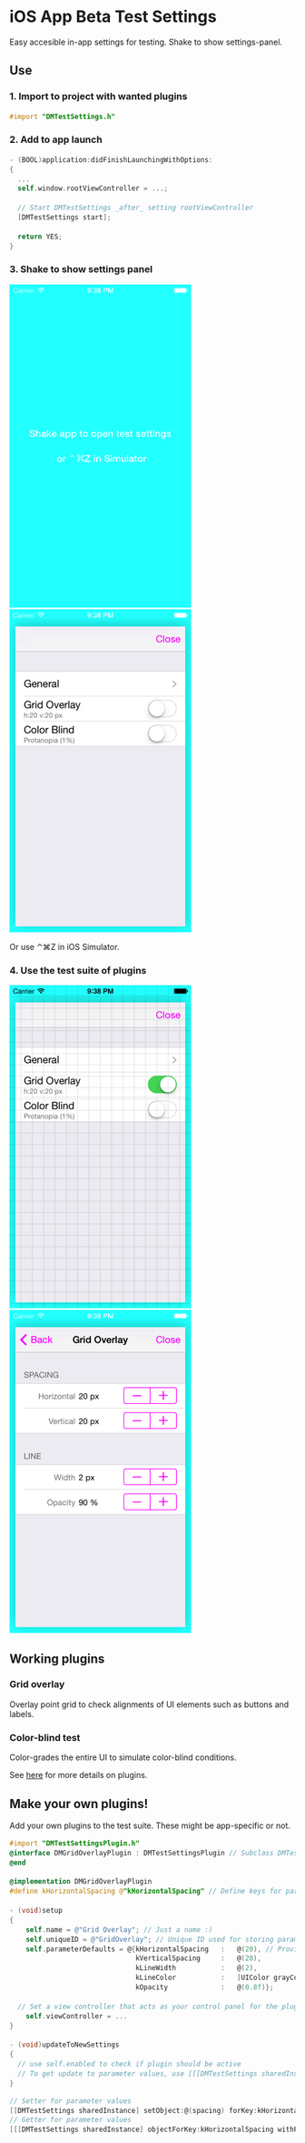 iOS App Beta Test Settings
==========================

Easy accesible in-app settings for testing. Shake to show settings-panel.

## Use 

### 1. Import to project with wanted plugins

```objective-c
#import "DMTestSettings.h"
```

### 2. Add to app launch

```objective-c
- (BOOL)application:didFinishLaunchingWithOptions:
{
  ...
  self.window.rootViewController = ...;
  
  // Start DMTestSettings _after_ setting rootViewController 
  [DMTestSettings start];
  
  return YES;
}
```
    
### 3. Shake to show settings panel

![Settings panel opens on device shake](Screenshots/ExampleApp.png)
![Settings panel opens on device shake](Screenshots/SettingsPanel.png)

Or use ⌃⌘Z in iOS Simulator.

### 4. Use the test suite of plugins

![Settings panel opens on device shake](Screenshots/Plugin_GridOverlay_On.png)
![Settings panel opens on device shake](Screenshots/Plugin_GridOverlay_Settings.png)

## Working plugins

### Grid overlay
Overlay point grid to check alignments of UI elements such as buttons and labels.

### Color-blind test
Color-grades the entire UI to simulate color-blind conditions.

See [here](https://github.com/duemunk/iOS-App-Beta-Test-Settings/wiki/Plugins) for more details on plugins.


## Make your own plugins!

Add your own plugins to the test suite. These might be app-specific or not. 

```objective-c
#import "DMTestSettingsPlugin.h"
@interface DMGridOverlayPlugin : DMTestSettingsPlugin // Subclass DMTestSettingsPlugin
@end

@implementation DMGridOverlayPlugin
#define kHorizontalSpacing @"kHorizontalSpacing" // Define keys for parameters

- (void)setup
{
	self.name = @"Grid Overlay"; // Just a name :)
	self.uniqueID = @"GridOverlay"; // Unique ID used for storing parameter values
	self.parameterDefaults = @{kHorizontalSpacing	:	@(20), // Provide default values for parameters
							   kVerticalSpacing		:	@(20),
							   kLineWidth			:	@(2),
							   kLineColor			:	[UIColor grayColor],
							   kOpacity				:	@(0.8f)};
	
  // Set a view controller that acts as your control panel for the plugin.
	self.viewController = ...
}

- (void)updateToNewSettings
{
  // use self.enabled to check if plugin should be active
  // To get update to parameter values, use [[[DMTestSettings sharedInstance] objectForKey:kHorizontalSpacing withPluginIdentifier:self.uniqueID] floatValue];
}
```

```objective-c
// Setter for parameter values
[[DMTestSettings sharedInstance] setObject:@(spacing) forKey:kHorizontalSpacing withPluginIdentifier:self.uniqueID];
// Getter for parameter values
[[[DMTestSettings sharedInstance] objectForKey:kHorizontalSpacing withPluginIdentifier:self.uniqueID] 
```
